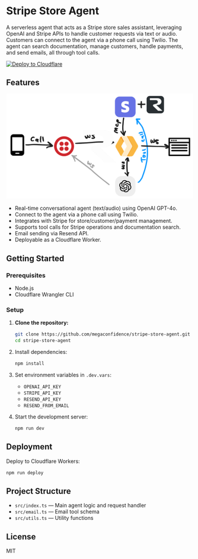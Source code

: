 # Stripe Store Agent

A serverless agent that acts as a Stripe store sales assistant, leveraging OpenAI and Stripe APIs to handle customer requests via text or audio. Customers can connect to the agent via a phone call using Twilio. The agent can search documentation, manage customers, handle payments, and send emails, all through tool calls.

[![Deploy to Cloudflare](https://deploy.workers.cloudflare.com/button)](https://deploy.workers.cloudflare.com/?url=https://github.com/megaconfidence/stripe-store-agent)

## Features

![How it works](./arch.png)

- Real-time conversational agent (text/audio) using OpenAI GPT-4o.
- Connect to the agent via a phone call using Twilio.
- Integrates with Stripe for store/customer/payment management.
- Supports tool calls for Stripe operations and documentation search.
- Email sending via Resend API.
- Deployable as a Cloudflare Worker.

## Getting Started

### Prerequisites

- Node.js
- Cloudflare Wrangler CLI

### Setup

1. **Clone the repository:**

   ```bash
   git clone https://github.com/megaconfidence/stripe-store-agent.git
   cd stripe-store-agent
   ```

2. Install dependencies:

   ```bash
   npm install
   ```

3. Set environment variables in `.dev.vars`:

   - `OPENAI_API_KEY`
   - `STRIPE_API_KEY`
   - `RESEND_API_KEY`
   - `RESEND_FROM_EMAIL`

4. Start the development server:

   ```bash
   npm run dev
   ```

## Deployment

Deploy to Cloudflare Workers:

```bash
npm run deploy
```

## Project Structure

- `src/index.ts` — Main agent logic and request handler
- `src/email.ts` — Email tool schema
- `src/utils.ts` — Utility functions

## License

MIT
